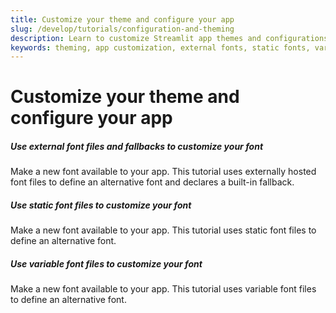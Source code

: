```yaml
---
title: Customize your theme and configure your app
slug: /develop/tutorials/configuration-and-theming
description: Learn to customize Streamlit app themes and configurations including external fonts, static fonts, variable fonts, and visual styling options.
keywords: theming, app customization, external fonts, static fonts, variable fonts, theme configuration, visual styling, app configuration
---
```


# Customize your theme and configure your app

<TileContainer layout="list">

<RefCard href="/develop/tutorials/configuration-and-theming/external-fonts">

<h5>Use external font files and fallbacks to customize your font</h5>

Make a new font available to your app. This tutorial uses externally hosted font files to define an alternative font and declares a built-in fallback.

</RefCard>

<RefCard href="/develop/tutorials/configuration-and-theming/static-fonts">

<h5>Use static font files to customize your font</h5>

Make a new font available to your app. This tutorial uses static font files to define an alternative font.

</RefCard>

<RefCard href="/develop/tutorials/configuration-and-theming/variable-fonts">

<h5>Use variable font files to customize your font</h5>

Make a new font available to your app. This tutorial uses variable font files to define an alternative font.

</RefCard>

</TileContainer>
